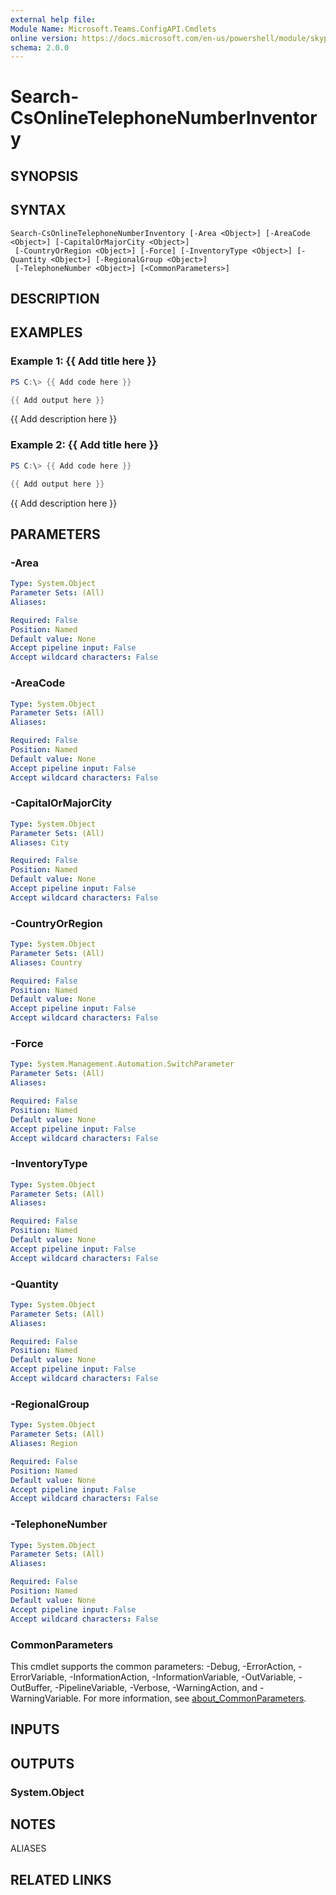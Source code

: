 ```yaml
---
external help file:
Module Name: Microsoft.Teams.ConfigAPI.Cmdlets
online version: https://docs.microsoft.com/en-us/powershell/module/skype/search-csonlinetelephonenumberinventory
schema: 2.0.0
---
```


# Search-CsOnlineTelephoneNumberInventory

## SYNOPSIS


## SYNTAX

```
Search-CsOnlineTelephoneNumberInventory [-Area <Object>] [-AreaCode <Object>] [-CapitalOrMajorCity <Object>]
 [-CountryOrRegion <Object>] [-Force] [-InventoryType <Object>] [-Quantity <Object>] [-RegionalGroup <Object>]
 [-TelephoneNumber <Object>] [<CommonParameters>]
```

## DESCRIPTION


## EXAMPLES

### Example 1: {{ Add title here }}
```powershell
PS C:\> {{ Add code here }}

{{ Add output here }}
```

{{ Add description here }}

### Example 2: {{ Add title here }}
```powershell
PS C:\> {{ Add code here }}

{{ Add output here }}
```

{{ Add description here }}

## PARAMETERS

### -Area


```yaml
Type: System.Object
Parameter Sets: (All)
Aliases:

Required: False
Position: Named
Default value: None
Accept pipeline input: False
Accept wildcard characters: False
```

### -AreaCode


```yaml
Type: System.Object
Parameter Sets: (All)
Aliases:

Required: False
Position: Named
Default value: None
Accept pipeline input: False
Accept wildcard characters: False
```

### -CapitalOrMajorCity


```yaml
Type: System.Object
Parameter Sets: (All)
Aliases: City

Required: False
Position: Named
Default value: None
Accept pipeline input: False
Accept wildcard characters: False
```

### -CountryOrRegion


```yaml
Type: System.Object
Parameter Sets: (All)
Aliases: Country

Required: False
Position: Named
Default value: None
Accept pipeline input: False
Accept wildcard characters: False
```

### -Force


```yaml
Type: System.Management.Automation.SwitchParameter
Parameter Sets: (All)
Aliases:

Required: False
Position: Named
Default value: None
Accept pipeline input: False
Accept wildcard characters: False
```

### -InventoryType


```yaml
Type: System.Object
Parameter Sets: (All)
Aliases:

Required: False
Position: Named
Default value: None
Accept pipeline input: False
Accept wildcard characters: False
```

### -Quantity


```yaml
Type: System.Object
Parameter Sets: (All)
Aliases:

Required: False
Position: Named
Default value: None
Accept pipeline input: False
Accept wildcard characters: False
```

### -RegionalGroup


```yaml
Type: System.Object
Parameter Sets: (All)
Aliases: Region

Required: False
Position: Named
Default value: None
Accept pipeline input: False
Accept wildcard characters: False
```

### -TelephoneNumber


```yaml
Type: System.Object
Parameter Sets: (All)
Aliases:

Required: False
Position: Named
Default value: None
Accept pipeline input: False
Accept wildcard characters: False
```

### CommonParameters
This cmdlet supports the common parameters: -Debug, -ErrorAction, -ErrorVariable, -InformationAction, -InformationVariable, -OutVariable, -OutBuffer, -PipelineVariable, -Verbose, -WarningAction, and -WarningVariable. For more information, see [about_CommonParameters](http://go.microsoft.com/fwlink/?LinkID=113216).

## INPUTS

## OUTPUTS

### System.Object

## NOTES

ALIASES

## RELATED LINKS

